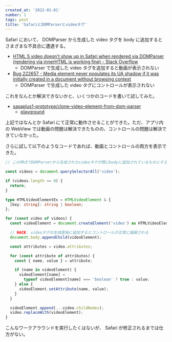 ```yaml
---
created_at: '2022-01-01'
number: 1
tags: post
title: 'SafariとDOMParserとvideoタグ'
---
```


Safari において、 DOMParser から生成した video タグを body に追加するとさまざまな不具合に遭遇する。

- [HTML 5 video doesn't show up in Safari when rendered via DOMParser (rendering via innerHTML is working fine) - Stack Overflow](https://stackoverflow.com/q/58240755)
  - DOMParser で生成した video タグを追加すると動画が表示されない
- [Bug 222657 - Media element never populates its UA shadow if it was initially created in a document without browsing context](https://bugs.webkit.org/show_bug.cgi?id=222657)
  - DOMParser で生成した video タグにコントロールが表示されない

これをなんとか解決できないかと、いくつかのコードを書いて試してみた。

- [sasaplus1-prototype/clone-video-element-from-dom-parser](https://github.com/sasaplus1-prototype/clone-video-element-from-dom-parser)
  - [playground](https://sasaplus1-prototype.github.io/clone-video-element-from-dom-parser/)

上記ではなんとか Safari にて正常に動作させることができた。ただ、アプリ内の WebView では動画の問題は解決できたものの、コントロールの問題は解決できていなかった。

さらに試して以下のようなコードであれば、動画とコントロールの両方を表示できた。

```ts
// この時点でDOMParserから生成されたvideoタグが既にbodyに追加されているものとする

const videos = document.querySelectorAll('video');

if (videos.length <= 0) {
  return;
}

type HTMLVideoElementEx = HTMLVideoElement & {
  [key: string]: string | boolean;
};

for (const video of videos) {
  const videoElement = document.createElement('video') as HTMLVideoElementEx;

  // HACK: videoタグの生成直後に追加するとコントロールが正常に描画される
  document.body.appendChild(videoElement);

  const attributes = video.attributes;

  for (const attribute of attributes) {
    const { name, value } = attribute;

    if (name in videoElement) {
      videoElement[name] =
        typeof videoElement[name] === 'boolean' ? true : value;
    } else {
      videoElement.setAttribute(name, value);
    }
  }

  videoElement.append(...video.childNodes);
  video.replaceWith(videoElement);
}
```

こんなワークアラウンドを実行したくはないが、 Safari が修正されるまでは仕方がない。
